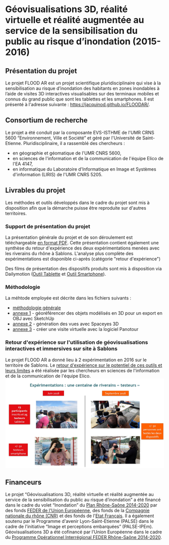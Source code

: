 
# Géovisualisations 3D, réalité virtuelle et réalité augmentée au service de la sensibilisation du public au risque d’inondation (2015-2016)

## Présentation du projet
Le projet FLOOD AR est un projet scientifique pluridisciplinaire qui vise à la sensibilisation au risque d’inondation des habitants en zones inondables à l’aide de visites 3D interactives visualisables sur des terminaux mobiles et connus du grand public que sont les tablettes et les smartphones. Il est présenté à l'adresse suivante : https://jacquinod.github.io/FLOODAR/.

## Consortium de recherche

Le projet a été conduit par la composante EVS-ISTHME de l'UMR CRNS 5600 “Environnement, Ville et Société” et géré par l'Université de Saint-Etienne. Pluridisciplinaire, il a rassemblé des chercheurs :

- en géographie et géomatique de l'UMR CNRS 5600,
- en sciences de l'information et de la communication de l'équipe Elico de l'EA 4147,
- en informatique du Laboratoire d'Informatique en Image et Systèmes d'information (LIRIS) de l'UMR CNRS 5205.


## Livrables du projet
Les méthodes et outils développés dans le cadre du projet sont mis à disposition afin que la démarche puisse être reproduite sur d'autres territoires.

### Support de présentation du projet
La présentation générale du projet et de son déroulement est téléchargeable [en format PDF](assets/PRESENTATION_PROJET_FLOODAR.pdf). Cette présentation contient également une synthèse du retour d'expérience des deux expérimentations menées avec les riverains du rhône à Sablons. L'analyse plus complète des expérimentations est disponible ci-après (catégorie "retour d'expérience")

Des films de présentation des dispositifs produits sont mis à disposition via Dailymotion ([Outil Tablette](http://www.dailymotion.com/video/x5evbbi_flood-ar-outil-tablette-protocole-et-utilisation-sur-site_school) et [Outil Smartphone](http://www.dailymotion.com/video/x5ev9jx_flood-ar-outil-smartphone-demo-et-utilisation-sur-site-sablons-2016_school)).

### Méthodologie 
La méhtode employée est décrite dans les fichiers suivants : 

- [méthodologie générale](assets/01_methodologie_generale.pdf)
- [annexe 1](assets/02_annexe1.pdf) - géoréférencer des objets modélisés en 3D pour un export en OBJ avec SketchUp
- [annexe 2](assets/03_annexe2.pdf) - génération des vues avec Spaceyes 3D
- [annexe 3](assets/04_annexe3.pdf) - créer une visite virtuelle avec la logiciel Panotour

### Retour d'expérience sur l'utilisation de géovisualisations interactives et immersives sur site à Sablons
Le projet FLOOD AR a donné lieu à 2 expérimentation en 2016 sur le territoire de Sablons. 
Le [retour d'expérience sur le potentiel de ces outils et leurs limites](assets/Evaluation_dispositif_ELICO_V0317.pdf) a été réalisée par les chercheurs en sciences de l'information et de la communication de l'équipe Elico.
![expérimentations à Sablons](assets/Experimentations_Sablons.jpg)

## Financeurs
Le projet “Géovisualisations 3D, réalité virtuelle et réalité augmentée au service de la sensibilisation du public au risque d’inondation” a été financé dans le cadre du volet “Inondation” du [Plan Rhône-Saône 2014-2020](https://www.plan-rhone.fr/) par des fonds [FEDER de l'Union Européenne](https://www.europe-en-france.gouv.fr/fr/fonds-europeens/fonds-europeen-de-developpement-regional-FEDER), des fonds de la [Compagnie nationale du rhône (CNR)](https://www.cnr.tm.fr/) et des fonds de l'[Etat Français](https://www.plan-rhone.fr/le-plan-rhone/les-partenaires-signataires-du-plan-rhone-329.html). Il a également soutenu par le Programme d'avenir Lyon-Saint-Etienne (PALSE) dans le cadre de l'initiative “Image et perceptions embarquées” (PALSE-IPEm). Géovisualisations 3D a été cofinancé par l’Union Européenne dans le cadre du [Programme Opérationnel Interrégional FEDER Rhône-Saône 2014-2020](https://www.europe-en-auvergnerhonealpes.eu/programmes/le-programme-operationnel-interregional-feder-rhone-saone).
